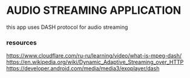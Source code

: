 # AUDIO STREAMING APPLICATION

this app uses DASH protocol for audio streaming

### resources

https://www.cloudflare.com/ru-ru/learning/video/what-is-mpeg-dash/
https://en.wikipedia.org/wiki/Dynamic_Adaptive_Streaming_over_HTTP
https://developer.android.com/media/media3/exoplayer/dash
